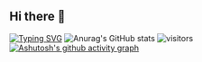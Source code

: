 ## Hi there 👋

<!--
**naivve/naivve** is a ✨ _special_ ✨ repository because its `README.md` (this file) appears on your GitHub profile.

Here are some ideas to get you started:

- 🔭 I’m currently working on ...
- 🌱 I’m currently learning ...
- 👯 I’m looking to collaborate on ...
- 🤔 I’m looking for help with ...
- 💬 Ask me about ...
- 📫 How to reach me: ...
- 😄 Pronouns: ...
- ⚡ Fun fact: ...
-->
[![Typing SVG](https://readme-typing-svg.demolab.com/?lines=First+line+of+text;Second+line+of+text)](https://git.io/typing-svg)
![Anurag's GitHub stats](https://github-readme-stats.vercel.app/api?username=naivve&show_icons=true&theme=radical)
![visitors](https://visitor-badge.glitch.me/badge?page_id=page.id&left_color=green&right_color=red)
[![Ashutosh's github activity graph](https://github-readme-activity-graph.vercel.app/graph?username=naive&theme=dracula)](https://github.com/ashutosh00710/github-readme-activity-graph)

